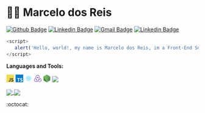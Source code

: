 # :man_technologist: Marcelo dos Reis

[![Github Badge](https://img.shields.io/badge/-Github-000?style=flat-square&logo=Github&logoColor=white&link=https://github.com/marcelodosreis)](https://github.com/marcelodosreis)
[![Linkedin Badge](https://img.shields.io/badge/-LinkedIn-blue?style=flat-square&logo=Linkedin&logoColor=white&link=https://www.linkedin.com/in/marceloh13/)](https://www.linkedin.com/in/marceloh13/)
[![Gmail Badge](https://img.shields.io/badge/-Gmail-c14438?style=flat-square&logo=Gmail&logoColor=white&link=mailto:marcelohrpaulo13@gmail.com)](mailto:marcelohrpaulo13@gmail.com)
[![Linkedin Badge](https://img.shields.io/github/followers/marcelodosreis?style=social)](https://www.linkedin.com/in/marceloh13/)



```javascript
<script>
   alert('Hello, world!, my name is Marcelo dos Reis, im a Front-End Software Engineer 👋');
</script>
 ```

**Languages and Tools:**  

<code><img height="20" src="https://raw.githubusercontent.com/github/explore/80688e429a7d4ef2fca1e82350fe8e3517d3494d/topics/javascript/javascript.png"></code>
<code><img height="20" src="https://raw.githubusercontent.com/github/explore/80688e429a7d4ef2fca1e82350fe8e3517d3494d/topics/typescript/typescript.png"></code>
<code><img height="20" src="https://raw.githubusercontent.com/github/explore/80688e429a7d4ef2fca1e82350fe8e3517d3494d/topics/react/react.png"></code>
<code><img height="20" src="https://raw.githubusercontent.com/github/explore/80688e429a7d4ef2fca1e82350fe8e3517d3494d/topics/redux/redux.png"></code>
<code><img height="20" src="https://raw.githubusercontent.com/github/explore/80688e429a7d4ef2fca1e82350fe8e3517d3494d/topics/nodejs/nodejs.png"></code>
<code><img height="20" src="https://miro.medium.com/max/400/1*nP2C50GK4_-ly_R_mq3juQ.png"></code>
 
 
 

<p align="justify">
  <a href="https://github.com/anuraghazra/github-readme-stats">
  <img align="center" src="https://github-readme-stats.vercel.app/api?username=marcelodosreis&show_icons=true&count_private=true&theme=radical&hide=issues" />
</a>
  <a href="https://github.com/anuraghazra/github-readme-stats">
  <img align="center" src="https://github-readme-stats.vercel.app/api/top-langs/?username=marcelodosreis&layout=compact&theme=radical" />
</a>
</p>
<!--> :octocat: 
